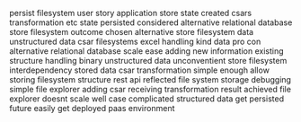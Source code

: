 persist filesystem user story application store state created csars transformation etc state persisted considered alternative relational database store filesystem outcome chosen alternative store filesystem data unstructured data csar filesystems excel handling kind data pro con alternative relational database scale ease adding new information existing structure handling binary unstructured data unconventient store filesystem interdependency stored data csar transformation simple enough allow storing filesystem structure rest api reflected file system storage debugging simple file explorer adding csar receiving transformation result achieved file explorer doesnt scale well case complicated structured data get persisted future easily get deployed paas environment